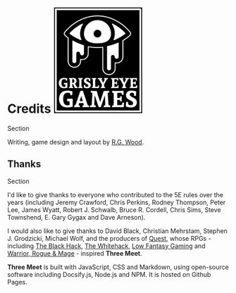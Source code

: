 # Credits [![By Grisly Eye Games](assets/images/grisly-eye-games-logo.png)](https://grislyeye.com)

Section

Writing, game design and layout by [R.G. Wood](https://grislyeye.com).

## Thanks

Section

I'd like to give thanks to everyone who contributed to the 5E rules over the years (including Jeremy Crawford, Chris Perkins, Rodney Thompson, Peter Lee, James Wyatt, Robert J. Schwalb, Bruce R. Cordell, Chris Sims, Steve Townshend, E. Gary Gygax and Dave Arneson).

I would also like to give thanks to David Black, Christian Mehrstam, Stephen J. Grodzicki, Michael Wolf, and the producers of [Quest](https://www.adventure.game), whose RPGs - including [The Black Hack](https://squarehex.myshopify.com/products/the-black-hack-2nd-rule-book), [The Whitehack](https://whitehackrpg.wordpress.com/), [Low Fantasy Gaming](https://lowfantasygaming.com/) and [Warrior, Rogue & Mage](https://www.lulu.com/en/us/shop/michael-wolf/warrior-rogue-mage/paperback/product-1dnzr77j.html?page=1&pageSize=4) - inspired **Three Meet**.

**Three Meet** is built with JavaScript, CSS and Markdown, using open-source software including Docsify.js, Node.js and NPM. It is hosted on Github Pages.
